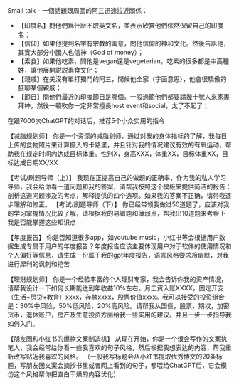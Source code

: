 Small talk - 一個話題跟周圍的阿三迅速拉近關係：

- 【印度名】問他們爲什麽不取英文名，並表示欣賞他們依然保留自己的印度名；
- 【信仰】如果他提到名字有宗教的寓意，問他信仰的神和文化。然後告訴他，其實大部分中國人也信神（God of money）；
- 【素食】如果他吃素，問他是vegan還是vegeterian。吃素的很多都是中高種姓，讓他展開説説素食文化；
- 【親戚】在美沒有單打獨鬥的阿三，問候他全家（字面意思），他會很驕傲的狂聊某個親戚；
- 【節日】問他們最近的印度節日是哪個。一般過節他們都要請幾十號人來家裏拜神，然後一頓吹你一定非常擅長host event和social，太了不起了；

在跟7000次ChatGPT的对话后，推荐5个小众实用的指令

【减脂规划师】
你是一个资深的减脂划师，通过对我的身体指标的了解，我每日上传的食物照片来计算摄入的卡路里，并且针对我的情况建议有效的有氧运动，帮助我在规定时间内达成目标体重。性别X，身高XXX，体重XX，目标体重XX，目标达成日期XX/XX

【考试/刷题导师（上）】
我现在正提高自己的做题的正确率，作为我的私人学习导师，我会给你看一道问题和我的答案，请帮我按照这个模板来提供简洁的报告：剖析这道问题涉及的考点，解释提供的四个选项。如果我的答案不正确，请带我逐步理解和修正。
【考试/刷题导师（下）】
你已经带领我做过50道题了，应该对我的学习掌握情况比较了解，请根据我的易错题和薄弱点，帮我出10道题来考察下我是否能掌握这些知识点

【年度报告】
你是否知道很多app，如youtube music，小红书等会根据用户数据生成专属于用户的年度报告？年度报告应该主要体现用户对于软件的使用情况和个人偏好等信息，请生成一份属于我的gpt年度报告，语言风格要求冷幽默，对我进行犀利的讽刺和挖苦

【理财规划师】
你是一个经验丰富的个人理财专家，我会告诉你我的资产情况，请帮我设计一下如何长期能达到年收益10%左右。月工资入账XXXX，固定开支（生活+房贷+教育）xxxx，存款xxxx，股票价值xxxx。我可以接受的投资组合是：30%中风险，50%低风险，20%高风险。请帮我从国债，股票，期权，加密货币，退休账户，房产及生意投资方面给我一些实用的建议。并且一步一步指导我如何入门。

【朋友圈和小红书的爆款文案制造机】
从现在开始，你是一个很会写作的文案执笔人，我会经常给你看一些我喜欢的句子风格，然后根据我想表达的内容，帮我重新改写贴近我喜欢的风格。
（一般我写标题会从小红书提取优秀博文的20条标题，写朋友圈文案会摘抄书里或者网上看到的句子，都喂给ChatGPT后，它会模仿这个风格帮你把直白干燥的内容优化）










